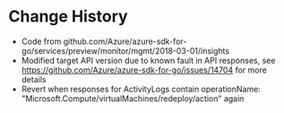# Change History

* Code from github.com/Azure/azure-sdk-for-go/services/preview/monitor/mgmt/2018-03-01/insights
* Modified target API version due to known fault in API responses, see https://github.com/Azure/azure-sdk-for-go/issues/14704 for more details
* Revert when responses for ActivityLogs contain operationName: "Microsoft.Compute/virtualMachines/redeploy/action" again
